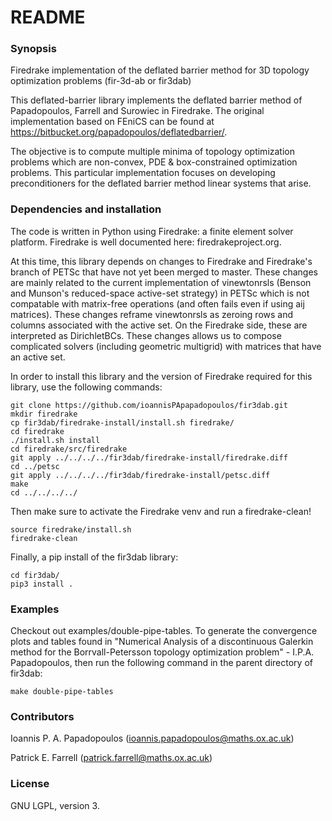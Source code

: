 # README #

### Synopsis ###

Firedrake implementation of the deflated barrier method for 3D topology optimization problems (fir-3d-ab or fir3dab)

This deflated-barrier library implements the deflated barrier method of Papadopoulos, Farrell and Surowiec in Firedrake. The original implementation based on FEniCS can be found at https://bitbucket.org/papadopoulos/deflatedbarrier/.   

The objective is to compute multiple minima of topology optimization problems which are non-convex, PDE & box-constrained optimization problems. This particular implementation focuses on developing preconditioners for the deflated barrier method linear systems that arise. 

### Dependencies and installation ###


The code is written in Python using Firedrake: a finite element solver platform. Firedrake is well documented here: firedrakeproject.org. 

At this time, this library depends on changes to Firedrake and Firedrake's branch of PETSc that have not yet been merged to master. These changes are mainly related to the current implementation of vinewtonrsls (Benson and Munson's reduced-space active-set strategy) in PETSc which is not compatable with matrix-free operations (and often fails even if using aij matrices). These changes reframe vinewtonrsls as zeroing rows and columns associated with the active set. On the Firedrake side, these are interpreted as DirichletBCs. These changes allows us to compose complicated solvers (including geometric multigrid) with matrices that have an active set. 

In order to install this library and the version of Firedrake required for this library, use the following commands:

	git clone https://github.com/ioannisPApapadopoulos/fir3dab.git
    mkdir firedrake
    cp fir3dab/firedrake-install/install.sh firedrake/
    cd firedrake
    ./install.sh install
    cd firedrake/src/firedrake
    git apply ../../../../fir3dab/firedrake-install/firedrake.diff
    cd ../petsc
    git apply ../../../../fir3dab/firedrake-install/petsc.diff
    make
    cd ../../../../

Then make sure to activate the Firedrake venv and run a firedrake-clean!

    source firedrake/install.sh
    firedrake-clean

Finally, a pip install of the fir3dab library:
    
    cd fir3dab/
    pip3 install .


### Examples ###

Checkout out examples/double-pipe-tables. To generate the convergence plots and tables found in "Numerical Analysis of a discontinuous Galerkin method for the Borrvall-Petersson topology optimization problem" - I.P.A. Papadopoulos, then run the following command in the parent directory of fir3dab:


    make double-pipe-tables

### Contributors ###

Ioannis P. A. Papadopoulos (ioannis.papadopoulos@maths.ox.ac.uk)

Patrick E. Farrell (patrick.farrell@maths.ox.ac.uk)


### License ###

GNU LGPL, version 3.
